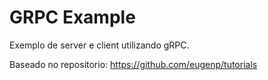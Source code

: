 # GRPC Example

Exemplo de server e client utilizando gRPC.

Baseado no repositorio: https://github.com/eugenp/tutorials